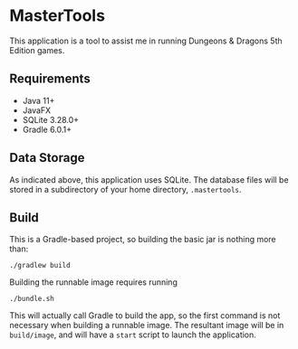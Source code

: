 # MasterTools

This application is a tool to assist me in running
Dungeons & Dragons 5th Edition games.

## Requirements
* Java 11+
* JavaFX
* SQLite 3.28.0+
* Gradle 6.0.1+

## Data Storage
As indicated above, this application uses SQLite.  The
database files will be stored in a subdirectory of
your home directory, `.mastertools`.

## Build
This is a Gradle-based project, so building the basic
jar is nothing more than:
```
./gradlew build
```

Building the runnable image requires running
```
./bundle.sh
```

This will actually call Gradle to build the app, so the
first command is not necessary when building a runnable
image.  The resultant image will be in `build/image`, and
will have a `start` script to launch the application.
